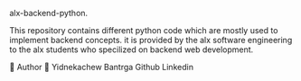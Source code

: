 alx-backend-python.


This repository contains different python code which are mostly used to implement backend concepts. it is provided by the alx software engineering to the alx students who specilized on backend web development.

📝 Author
👨 Yidnekachew Bantrga
Github
Linkedin
